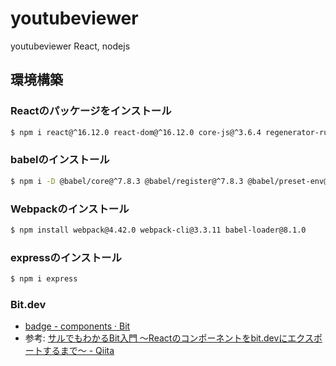 # youtubeviewer
youtubeviewer React, nodejs

## 環境構築

### Reactのパッケージをインストール

```sh
$ npm i react@^16.12.0 react-dom@^16.12.0 core-js@^3.6.4 regenerator-runtime@^0.13.3 prop-types@^15.7.2
```

### babelのインストール

```sh
$ npm i -D @babel/core@^7.8.3 @babel/register@^7.8.3 @babel/preset-env@^7.8.3 @babel/preset-react@^7.8.3 @babel/cli@^7.8.3
```

### Webpackのインストール

```sh
$ npm install webpack@4.42.0 webpack-cli@3.3.11 babel-loader@8.1.0
```

### expressのインストール

```sh
$ npm i express
```

### Bit.dev

* [badge \- components · Bit](https://bit.dev/ryosuketter/components/badge?example=5f4bd02f7811390019b70e03)
* 参考: [サルでもわかるBit入門 〜Reactのコンポーネントをbit\.devにエクスポートするまで〜 \- Qiita](https://qiita.com/yahooshiken/items/fec4670211662e54bf93)